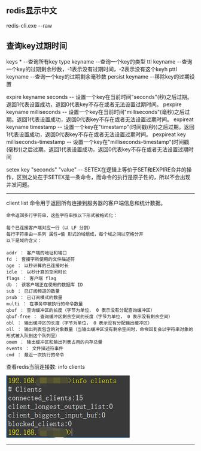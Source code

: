 

## redis显示中文

redis-cli.exe --raw



## 查询key过期时间

keys *          --查询所有key
type keyname    --查询一个key的类型
ttl keyname     --查询一个key的过期剩余秒数，-1表示没有过期时间，-2表示没有这个keyh
pttl keyname    --查询一个key的过期剩余毫秒数
persist keyname --移除key的过期设置



expire keyname seconds                 -- 设置一个key在当前时间"seconds"(秒)之后过期。返回1代表设置成功，返回0代表key不存在或者无法设置过期时间。
pexpire keyname milliseconds           -- 设置一个key在当前时间"milliseconds"(毫秒)之后过期。返回1代表设置成功，返回0代表key不存在或者无法设置过期时间。
expireat keyname timestamp             -- 设置一个key在"timestamp"(时间戳(秒))之后过期。返回1代表设置成功，返回0代表key不存在或者无法设置过期时间。
pexpireat key milliseconds-timestamp   -- 设置一个key在"milliseconds-timestamp"(时间戳(毫秒))之后过期。返回1代表设置成功，返回0代表key不存在或者无法设置过期时间　


setex key "seconds" "value"            -- SETEX在逻辑上等价于SET和EXPIRE合并的操作，区别之处在于SETEX是一条命令，而命令的执行是原子性的，所以不会出现并发问题。



---

client list
命令用于返回所有连接到服务器的客户端信息和统计数据。

```
命令返回多行字符串，这些字符串按以下形式被格式化：

每个已连接客户端对应一行（以 LF 分割）
每行字符串由一系列 属性=值 形式的域组成，每个域之间以空格分开
以下是域的含义：

addr ： 客户端的地址和端口
fd ： 套接字所使用的文件描述符
age ： 以秒计算的已连接时长
idle ： 以秒计算的空闲时长
flags ： 客户端 flag
db ： 该客户端正在使用的数据库 ID
sub ： 已订阅频道的数量
psub ： 已订阅模式的数量
multi ： 在事务中被执行的命令数量
qbuf ： 查询缓冲区的长度（字节为单位， 0 表示没有分配查询缓冲区）
qbuf-free ： 查询缓冲区剩余空间的长度（字节为单位， 0 表示没有剩余空间）
obl ： 输出缓冲区的长度（字节为单位， 0 表示没有分配输出缓冲区）
oll ： 输出列表包含的对象数量（当输出缓冲区没有剩余空间时，命令回复会以字符串对象的形式被入队到这个队列里）
omem ： 输出缓冲区和输出列表占用的内存总量
events ： 文件描述符事件
cmd ： 最近一次执行的命令
```


查看redis当前连接数: info clients

![](2020-08-14-15-12-46.png)

---

